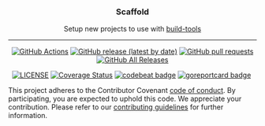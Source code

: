 
<p align="center">
  <h3 align="center">Scaffold</h3>
  <p align="center">Setup new projects to use with <a href="https://github.com/buildtool/build-tools">build-tools</a> 
</p>

---

<p align="center">
  <a href="https://github.com/buildtool/scaffold/actions"><img alt="GitHub Actions" src="https://github.com/buildtool/scaffold/workflows/Go/badge.svg"></a>
  <a href="https://github.com/buildtool/scaffold/releases"><img alt="GitHub release (latest by date)" src="https://img.shields.io/github/v/release/buildtool/scaffold"></a>
  <a href="pulls"><img alt="GitHub pull requests" src="https://img.shields.io/github/issues-pr/buildtool/scaffold"></a>
  <a href="https://github.com/buildtool/scaffold/releases"><img alt="GitHub All Releases" src="https://img.shields.io/github/downloads/buildtool/scaffold/total"></a>
</p>

<p align="center">
  <a href="https://github.com/buildtool/scaffold/blob/master/LICENSE"><img alt="LICENSE" src="https://img.shields.io/badge/license-MIT-blue.svg?maxAge=43200"></a>
  <a href="https://codecov.io/github/buildtool/scaffold"><img alt="Coverage Status" src="https://codecov.io/gh/buildtool/scaffold/branch/master/graph/badge.svg"></a>
  <a href="https://codebeat.co/projects/github-com-buildtool-scaffold-master"><img alt="codebeat badge" src="https://codebeat.co/badges/bec62abc-78b9-4a9f-8048-1e29117c512b" /></a>  <a href="https://goreportcard.com/report/github.com/buildtool/scaffold"><img alt="goreportcard badge" src="https://goreportcard.com/badge/github.com/buildtool/scaffold" /></a>
  <a href="https://libraries.io/github/buildtool/scaffold"><img alt="" src="https://img.shields.io/librariesio/github/buildtool/scaffold"></a>
</p>

This project adheres to the Contributor Covenant [code of conduct](CODE_OF_CONDUCT.md). By participating, you are expected to uphold this code.
We appreciate your contribution. Please refer to our [contributing guidelines](CONTRIBUTING.md) for further information.

